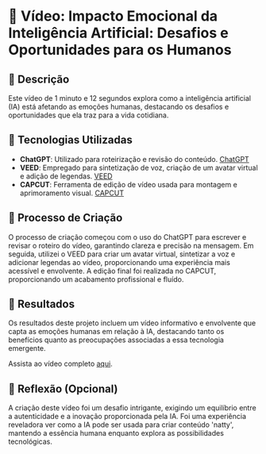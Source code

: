 # 🎥 Vídeo: Impacto Emocional da Inteligência Artificial: Desafios e Oportunidades para os Humanos

## 📒 Descrição
Este vídeo de 1 minuto e 12 segundos explora como a inteligência artificial (IA) está afetando as emoções humanas, destacando os desafios e oportunidades que ela traz para a vida cotidiana.

## 🤖 Tecnologias Utilizadas

- **ChatGPT**: Utilizado para roteirização e revisão do conteúdo. [ChatGPT](https://chat.openai.com/)
- **VEED**: Empregado para sintetização de voz, criação de um avatar virtual e adição de legendas. [VEED](https://www.veed.io/)
- **CAPCUT**: Ferramenta de edição de vídeo usada para montagem e aprimoramento visual. [CAPCUT](https://www.capcut.com/pt-br/)

## 🧐 Processo de Criação
O processo de criação começou com o uso do ChatGPT para escrever e revisar o roteiro do vídeo, garantindo clareza e precisão na mensagem. Em seguida, utilizei o VEED para criar um avatar virtual, sintetizar a voz e adicionar legendas ao vídeo, proporcionando uma experiência mais acessível e envolvente. A edição final foi realizada no CAPCUT, proporcionando um acabamento profissional e fluído.

## 🚀 Resultados
Os resultados deste projeto incluem um vídeo informativo e envolvente que capta as emoções humanas em relação à IA, destacando tanto os benefícios quanto as preocupações associadas a essa tecnologia emergente.


Assista ao vídeo completo [aqui](video.mp4).

## 💭 Reflexão (Opcional)
A criação deste vídeo foi um desafio intrigante, exigindo um equilíbrio entre a autenticidade e a inovação proporcionada pela IA. Foi uma experiência reveladora ver como a IA pode ser usada para criar conteúdo 'natty', mantendo a essência humana enquanto explora as possibilidades tecnológicas.


